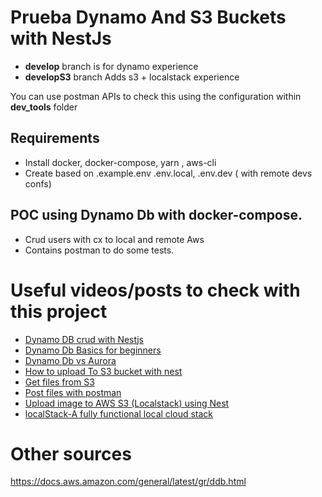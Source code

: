 # Prueba Dynamo And S3 Buckets with NestJs

* **develop** branch is for dynamo experience
* **developS3** branch Adds s3 + localstack experience

You can use postman APIs to check this using the configuration within **dev_tools** folder

## Requirements
* Install docker, docker-compose, yarn , aws-cli
* Create based on .example.env .env.local, .env.dev ( with remote devs confs) 

## POC using Dynamo Db with docker-compose.
* Crud users with cx to local and remote Aws
* Contains postman to do some tests.

# Useful videos/posts to check with this project
* [Dynamo DB crud with Nestjs](https://www.youtube.com/watch?v=RS4BbdabQhw)
* [Dynamo Db Basics for beginners](https://www.youtube.com/watch?v=2k2GINpO308)
* [Dynamo Db vs Aurora](https//www.youtube.com/watch?v=crHwekf0gTA)
* [How to upload To S3 bucket with nest](https://stackoverflow.com/questions/61402054/nestjs-how-to-upload-image-to-aws-s3)
* [Get files from S3](https://gist.github.com/awolski/95f6d157deb0193b4a82)
* [Post files with postman](https://stackoverflow.com/questions/39037049/how-to-upload-a-file-and-json-data-in-postman)
* [Upload image to AWS S3 (Localstack) using Nest](https://medium.com/geekculture/upload-image-to-aws-s3-localstack-using-nest-typescript-1104bcb5d9ec)
* [localStack-A fully functional local cloud stack](https://localstack.cloud/)

# Other sources
https://docs.aws.amazon.com/general/latest/gr/ddb.html
